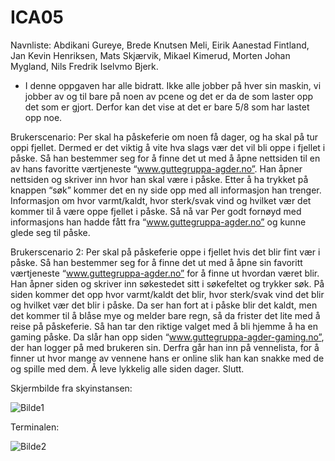 # ICA05

Navnliste: Abdikani Gureye, Brede Knutsen Meli, Eirik Aanestad Fintland, Jan Kevin Henriksen, Mats Skjærvik, Mikael Kimerud, Morten Johan Mygland, Nils Fredrik Iselvmo Bjerk.

- I denne oppgaven har alle bidratt. Ikke alle jobber på hver sin maskin, vi jobber av og til bare på noen av pcene og det er da de som laster opp det som er gjort. Derfor kan det vise at det er bare 5/8 som har lastet opp noe. 

Brukerscenario:
Per skal ha påskeferie om noen få dager, og ha skal på tur oppi fjellet. Dermed er det viktig å vite hva slags vær det vil bli oppe i fjellet i påske. Så han bestemmer seg for å finne det ut med å åpne nettsiden til en av hans favoritte værtjeneste “www.guttegruppa-agder.no”. Han åpner nettsiden og skriver inn hvor han skal være i påske. Etter å ha trykket på knappen “søk” kommer det en ny side opp med all informasjon han trenger. Informasjon om hvor varmt/kaldt, hvor sterk/svak vind og hvilket vær det kommer til å være oppe fjellet i påske. Så nå var Per godt fornøyd med informasjons han hadde fått fra “www.guttegruppa-agder.no” og kunne glede seg til påske. 


Brukerscenario 2: 
Per skal på påskeferie oppe i fjellet hvis det blir fint vær i påske. Så han bestemmer seg for å finne det ut med å åpne sin favoritt værtjeneste “www.guttegruppa-agder.no” for å finne ut hvordan været blir. Han åpner siden og skriver inn søkestedet sitt i søkefeltet og trykker søk. På siden kommer det opp hvor varmt/kaldt det blir, hvor sterk/svak vind det blir og hvilket vær det blir i påske. Da ser han fort at i påske blir det kaldt, men det kommer til å blåse mye og melder bare regn, så da frister det lite med å reise på påskeferie. Så han tar den riktige valget med å bli hjemme å ha en gaming påske. Da slår han opp siden “www.guttegruppa-agder-gaming.no”, der han logger på med brukeren sin. Derfra går han inn på vennelista, for å finner ut hvor mange av vennene hans er online slik han kan snakke med de og spille med dem. Å leve lykkelig alle siden dager. Slutt.

Skjermbilde fra skyinstansen:

![Bilde1](https://i.gyazo.com/07ebc278cb0ce47d693aa395c7ec1a22.png)

Terminalen:

![Bilde2](https://i.gyazo.com/20ef26c2f2fd8ff413031871741f95d1.png)
